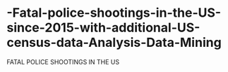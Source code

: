 # -Fatal-police-shootings-in-the-US-since-2015-with-additional-US-census-data-Analysis-Data-Mining
FATAL POLICE SHOOTINGS IN THE US
